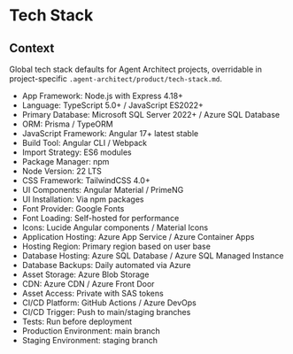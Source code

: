 # Tech Stack

## Context

Global tech stack defaults for Agent Architect projects, overridable in project-specific `.agent-architect/product/tech-stack.md`.

- App Framework: Node.js with Express 4.18+
- Language: TypeScript 5.0+ / JavaScript ES2022+
- Primary Database: Microsoft SQL Server 2022+ / Azure SQL Database
- ORM: Prisma / TypeORM
- JavaScript Framework: Angular 17+ latest stable
- Build Tool: Angular CLI / Webpack
- Import Strategy: ES6 modules
- Package Manager: npm
- Node Version: 22 LTS
- CSS Framework: TailwindCSS 4.0+
- UI Components: Angular Material / PrimeNG
- UI Installation: Via npm packages
- Font Provider: Google Fonts
- Font Loading: Self-hosted for performance
- Icons: Lucide Angular components / Material Icons
- Application Hosting: Azure App Service / Azure Container Apps
- Hosting Region: Primary region based on user base
- Database Hosting: Azure SQL Database / Azure SQL Managed Instance
- Database Backups: Daily automated via Azure
- Asset Storage: Azure Blob Storage
- CDN: Azure CDN / Azure Front Door
- Asset Access: Private with SAS tokens
- CI/CD Platform: GitHub Actions / Azure DevOps
- CI/CD Trigger: Push to main/staging branches
- Tests: Run before deployment
- Production Environment: main branch
- Staging Environment: staging branch
